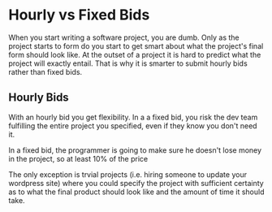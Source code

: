 Hourly vs Fixed Bids
======================
When you start writing a software project, you are dumb. Only as the project starts to form do you start to get smart about what the project's final form should look like. At the outset of a project it is hard to predict what the project will exactly entail. That is why it is smarter to submit hourly bids rather than fixed bids. 

Hourly Bids
-----------
With an hourly bid you get flexibility. In a a fixed bid, you risk the dev team fulfilling the entire project you specified, even if they know you don't need it. 

In a fixed bid, the programmer is going to make sure he doesn't lose money in the project, so at least 10% of the price

The only exception is trvial projects (i.e. hiring someone to update your wordpress site) where you could specify the project with sufficient certainty as to what the final product should look like and the amount of time it should take. 



